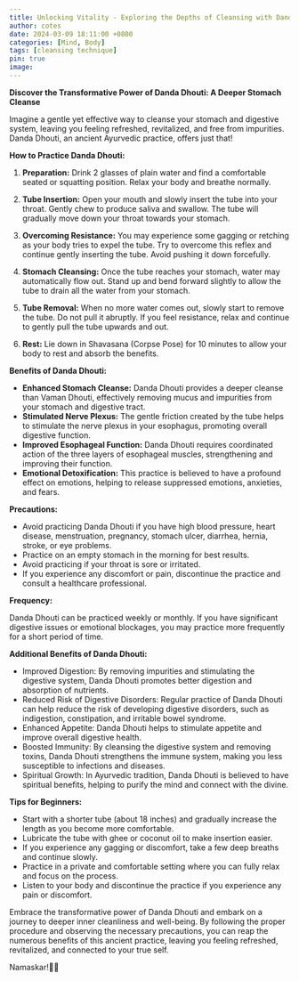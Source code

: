 ```yaml
---
title: Unlocking Vitality - Exploring the Depths of Cleansing with Danda Dhouti
author: cotes
date: 2024-03-09 18:11:00 +0800
categories: [Mind, Body]
tags: [cleansing technique] 
pin: true
image: 
---
```


**Discover the Transformative Power of Danda Dhouti: A Deeper Stomach Cleanse**

Imagine a gentle yet effective way to cleanse your stomach and digestive system, leaving you feeling refreshed, revitalized, and free from impurities. Danda Dhouti, an ancient Ayurvedic practice, offers just that!

**How to Practice Danda Dhouti:**

1. **Preparation:** Drink 2 glasses of plain water and find a comfortable seated or squatting position. Relax your body and breathe normally.

2. **Tube Insertion:** Open your mouth and slowly insert the tube into your throat. Gently chew to produce saliva and swallow. The tube will gradually move down your throat towards your stomach.

3. **Overcoming Resistance:** You may experience some gagging or retching as your body tries to expel the tube. Try to overcome this reflex and continue gently inserting the tube. Avoid pushing it down forcefully.

4. **Stomach Cleansing:** Once the tube reaches your stomach, water may automatically flow out. Stand up and bend forward slightly to allow the tube to drain all the water from your stomach.

5. **Tube Removal:** When no more water comes out, slowly start to remove the tube. Do not pull it abruptly. If you feel resistance, relax and continue to gently pull the tube upwards and out.

6. **Rest:** Lie down in Shavasana (Corpse Pose) for 10 minutes to allow your body to rest and absorb the benefits.

**Benefits of Danda Dhouti:**

- **Enhanced Stomach Cleanse:** Danda Dhouti provides a deeper cleanse than Vaman Dhouti, effectively removing mucus and impurities from your stomach and digestive tract.
- **Stimulated Nerve Plexus:** The gentle friction created by the tube helps to stimulate the nerve plexus in your esophagus, promoting overall digestive function.
- **Improved Esophageal Function:** Danda Dhouti requires coordinated action of the three layers of esophageal muscles, strengthening and improving their function.
- **Emotional Detoxification:** This practice is believed to have a profound effect on emotions, helping to release suppressed emotions, anxieties, and fears.

**Precautions:**

- Avoid practicing Danda Dhouti if you have high blood pressure, heart disease, menstruation, pregnancy, stomach ulcer, diarrhea, hernia, stroke, or eye problems.
- Practice on an empty stomach in the morning for best results.
- Avoid practicing if your throat is sore or irritated.
- If you experience any discomfort or pain, discontinue the practice and consult a healthcare professional.

**Frequency:**

Danda Dhouti can be practiced weekly or monthly. If you have significant digestive issues or emotional blockages, you may practice more frequently for a short period of time.

**Additional Benefits of Danda Dhouti:**

- Improved Digestion: By removing impurities and stimulating the digestive system, Danda Dhouti promotes better digestion and absorption of nutrients.
- Reduced Risk of Digestive Disorders: Regular practice of Danda Dhouti can help reduce the risk of developing digestive disorders, such as indigestion, constipation, and irritable bowel syndrome.
- Enhanced Appetite: Danda Dhouti helps to stimulate appetite and improve overall digestive health.
- Boosted Immunity: By cleansing the digestive system and removing toxins, Danda Dhouti strengthens the immune system, making you less susceptible to infections and diseases.
- Spiritual Growth: In Ayurvedic tradition, Danda Dhouti is believed to have spiritual benefits, helping to purify the mind and connect with the divine.

**Tips for Beginners:**

- Start with a shorter tube (about 18 inches) and gradually increase the length as you become more comfortable.
- Lubricate the tube with ghee or coconut oil to make insertion easier.
- If you experience any gagging or discomfort, take a few deep breaths and continue slowly.
- Practice in a private and comfortable setting where you can fully relax and focus on the process.
- Listen to your body and discontinue the practice if you experience any pain or discomfort.

Embrace the transformative power of Danda Dhouti and embark on a journey to deeper inner cleanliness and well-being. By following the proper procedure and observing the necessary precautions, you can reap the numerous benefits of this ancient practice, leaving you feeling refreshed, revitalized, and connected to your true self.

Namaskar!🙏✨